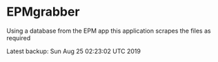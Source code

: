 # EPMgrabber
Using a database from the EPM app this application scrapes the files as required


Latest backup: Sun Aug 25 02:23:02 UTC 2019
